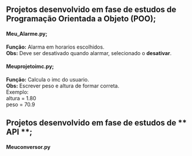 ## Projetos desenvolvido em fase de estudos de **Programação Orientada a Objeto (POO)**;

#### Meu_Alarme.py;
**Função:** Alarma em horarios escolhidos. <br>
**Obs:** Deve ser desativado quando alarmar, selecionado o **desativar**.

#### Meuprojetoimc.py;

**Função:** Calcula o imc do usuario. <br>
**Obs:** Escrever peso e altura de formar correta.
<br>
Exemplo:
<br>
altura = 1.80
<br>
peso   = 70.9 

## Projetos desenvolvido em fase de estudos de ** API **;

#### Meuconversor.py
